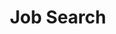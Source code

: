 ---
layout: page
title: Job Search
description: A personalized job recommendation platform that suggests opportunities based on user interactions. It features a full-stack architecture with Java-based REST APIs, a responsive frontend, and a recommendation engine leveraging keyword extraction and user history. The web app uses Amazon RDS with Redis for caching and persistence.
img: assets/img/job_search1.png
redirect: https://github.com/AaXDing/JobSearch
importance: 1
category: Software Development
---